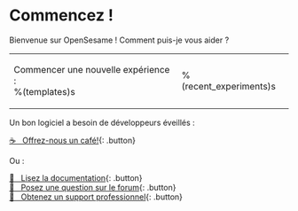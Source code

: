 # Commencez !

Bienvenue sur OpenSesame ! Comment puis-je vous aider ?

<table><tr><td>

Commencer une nouvelle expérience :<br />
%(templates)s

</td><td>

%(recent_experiments)s

</td></tr></table>

Un bon logiciel a besoin de développeurs éveillés :

[&#x2615;&nbsp;&nbsp; Offrez-nous un café!](https://www.buymeacoffee.com/cogsci){: .button}

Ou :

[&#x1F440;&nbsp;&nbsp; Lisez la documentation](http://osdoc.cogsci.nl){: .button}<br />
[&#x1F4AC;&nbsp;&nbsp; Posez une question sur le forum](http://forum.cogsci.nl){: .button}<br />
[&#x1F9D0;&nbsp;&nbsp; Obtenez un support professionnel](http://professional.cogsci.nl){: .button}<br />
